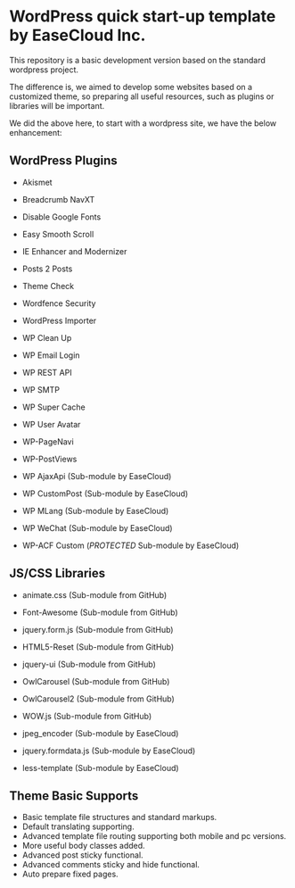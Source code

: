 WordPress quick start-up template by EaseCloud Inc.
===================================================

This repository is a basic development version based on the standard wordpress
project.

The difference is, we aimed to develop some websites based on a customized
theme, so preparing all useful resources, such as plugins or libraries will be
important.

We did the above here, to start with a wordpress site, we have the below 
enhancement:

WordPress Plugins
-----------------

* Akismet
* Breadcrumb NavXT
* Disable Google Fonts
* Easy Smooth Scroll
* IE Enhancer and Modernizer
* Posts 2 Posts
* Theme Check
* Wordfence Security
* WordPress Importer
* WP Clean Up
* WP Email Login
* WP REST API
* WP SMTP
* WP Super Cache
* WP User Avatar
* WP-PageNavi
* WP-PostViews

* WP AjaxApi (Sub-module by EaseCloud)
* WP CustomPost (Sub-module by EaseCloud)
* WP MLang (Sub-module by EaseCloud)
* WP WeChat (Sub-module by EaseCloud)
* WP-ACF Custom (*PROTECTED* Sub-module by EaseCloud)


JS/CSS Libraries
----------------

* animate.css (Sub-module from GitHub)
* Font-Awesome (Sub-module from GitHub)
* jquery.form.js (Sub-module from GitHub)
* HTML5-Reset (Sub-module from GitHub)
* jquery-ui (Sub-module from GitHub)
* OwlCarousel (Sub-module from GitHub)
* OwlCarousel2 (Sub-module from GitHub)
* WOW.js (Sub-module from GitHub)

* jpeg_encoder (Sub-module by EaseCloud)
* jquery.formdata.js (Sub-module by EaseCloud)
* less-template (Sub-module by EaseCloud)

Theme Basic Supports
--------------------

* Basic template file structures and standard markups.
* Default translating supporting.
* Advanced template file routing supporting both mobile and pc versions.
* More useful body classes added.
* Advanced post sticky functional.
* Advanced comments sticky and hide functional.
* Auto prepare fixed pages.